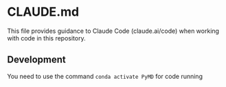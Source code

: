 # CLAUDE.md

This file provides guidance to Claude Code (claude.ai/code) when working with code in this repository.

## Development

You need to use the command `conda activate PyMD` for code running
